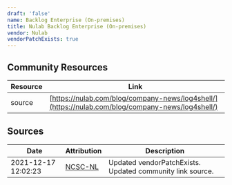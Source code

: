 ```yaml
---
draft: 'false'
name: Backlog Enterprise (On-premises)
title: Nulab Backlog Enterprise (On-premises)
vendor: Nulab
vendorPatchExists: true
---
```



## Community Resources
| Resource | Link |
| --- | --- |
| source | [https://nulab.com/blog/company-news/log4shell/](https://nulab.com/blog/company-news/log4shell/) |


## Sources
| Date | Attribution | Description |
| --- | --- | --- |
| 2021-12-17 12:02:23 | [NCSC-NL](https://github.com/NCSC-NL/log4shell/blob/main/software/README.md) | Updated vendorPatchExists. Updated community link source.  |

